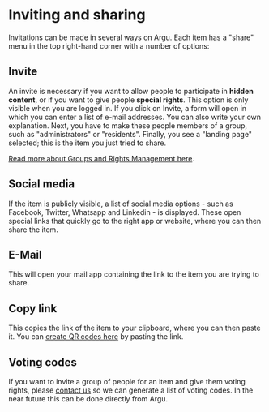 # Inviting and sharing

Invitations can be made in several ways on Argu. Each item has a "share" menu in the top right-hand corner with a number of options:

## Invite

An invite is necessary if you want to allow people to participate in **hidden content**, or if you want to give people **special rights**. This option is only visible when you are logged in. If you click on Invite, a form will open in which you can enter a list of e-mail addresses. You can also write your own explanation. Next, you have to make these people members of a group, such as "administrators" or "residents". Finally, you see a "landing page" selected; this is the item you just tried to share.

[Read more about Groups and Rights Management here](https://argu.co/argu/t/10536).

## Social media

If the item is publicly visible, a list of social media options - such as Facebook, Twitter, Whatsapp and Linkedin - is displayed. These open special links that quickly go to the right app or website, where you can then share the item.

## E-Mail

This will open your mail app containing the link to the item you are trying to share.

## Copy link

This copies the link of the item to your clipboard, where you can then paste it.
You can [create QR codes here](https://nl.qr-code-generator.com/) by pasting the link.

## Voting codes

If you want to invite a group of people for an item and give them voting rights, please [contact us](mailto:info@argu.co) so we can generate a list of voting codes. In the near future this can be done directly from Argu.
